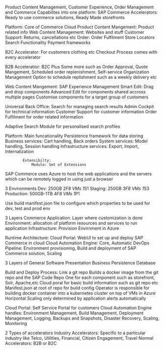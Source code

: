 Product Content Management, Customer Experience, Order Management and Commerce Capabilites into one platform: SAP Commerce
Accelerators: Ready to use commerce solutions, Ready Made storefronts

Platform: Core of Commerce Cloud
Product Content Mangement: Product related info
Web Content Management: Websites and stuff
Customer Support: Returns, cancellations etc
Order: Order Fulfilment 
Store Locators
Search Functionality
Payment frameworks

B2C Accelerator: For customers clothing etc
Checkout Process comes with every accelerator

B2B Acceleratior: B2C Plus Some more such as Order Approval, Quote Mangement, Scheduled order replenishment, Self-service Organization Management
Option to schedule replishment such as a weekly delivery etc

Web Content Mangement: SAP Experience Management
Smart Edit: Drag and drop components
Advanced Edit for components shared accross multiple pages
Customise components for a target group of customers

Universal Back Office:  Search for managing search results
                        Admin Cockpit for technical information
                        Customer Support for customer information
                        Order Fulfilment for order related information


Adaptive Search Module for personalised search profiles

Platform: Main funcationality
            Persistence framework for data storing
            Business services: Cart handling, Back orders
            System services: Model handling, Session handling
            Infrastructure services: Export, Import, Internalization

            Extensibilty: 
                Module: Set of Extensions



SAP Commerce uses Azure to host the web applications and the servers which can be remotely logged in using just a browser

3 Environments
Dev: 250GB 2*F8 VMs 1*S1
Staging: 250GB 3*F8 VMs 1*S3
Production: 500GB-1TB 4*F8 VMs 1*P1

Use build manifest.json file to configure which properties to be used for dev, test and prod env

3 Layers
Commerce Application: Layer where customization is done
Environment: allocation of platform resources and services to run application
Infrastructure: Provision Envirnment in Azure


Runtime Architecture: 
Cloud Portal: WebUI to set up and deploy SAP Commerce in cloud
Cloud Automation Engine: Core, Automatic DevOps Pipeline: Environment provisioning, Build and deployment of SAP Commerce solution, Scaling


3 Layers of General Software
Presentation
Business
Persistence
Database

Build and Deploy Process: 
Link a git repo
Builds a docker image from the git repo and the SAP Code Repo
One for each component such as storefront, Solr, Apache,etc
Cloud poral for basic build information such as git repo etc
Manifest.json at root of repo for build config
Operator is responsible for building docker container into a kubernetes cluster on top of VMs in Azure
Horizontal Scaling only determined by application alerts automatically

Cloud Portal: Self Service Portal for customers
Cloud Automation Engine handles: Environment Management, Build Management, Deployment Management, Logging, Backups and Snapshots, Disaster Recovery, Scaling, Monitoring 

2 Types of accelerators
Industry Accelerators: Specific to a particular industry like Telco, Utilities, Financial, Citizen Engagement, Travel
Normal Accelerators: B2B or B2C
